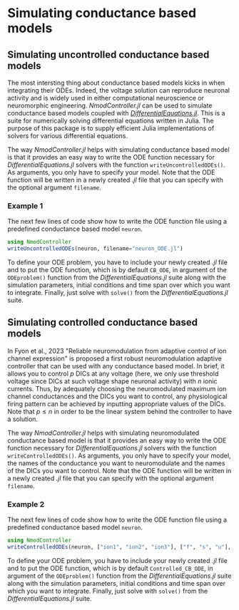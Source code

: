 # Simulating conductance based models
## Simulating uncontrolled conductance based models
The most intersting thing about conductance based models kicks in when integrating their ODEs. Indeed, the voltage solution can reproduce neuronal activity and is widely used in either computational neuroscience or neuromorphic engineering. *NmodController.jl* can be used to simulate conductance based models coupled with [*DifferentialEquations.jl*](https://github.com/SciML/DifferentialEquations.jl). This is a suite for numerically solving differential equations written in Julia. The purpose of this package is to supply efficient Julia implementations of solvers for various differential equations.

The way *NmodController.jl* helps with simulating conductance based model is that it provides an easy way to write the ODE function necessary for *DifferentialEquations.jl* solvers with the function `writeUncontrolledODEs()`. As arguments, you only have to specify your model. Note that the ODE function will be written in a newly created *.jl* file that you can specify with the optional argument `filename`.

### Example 1
The next few lines of code show how to write the ODE function file using a predefined conductance based model `neuron`.

```julia
using NmodController
writeUncontrolledODEs(neuron, filename="neuron_ODE.jl")
```

To define your ODE problem, you have to include your newly created *.jl* file and to put the ODE function, which is by default `CB_ODE`, in argument of the `ODEproblem()` function from the *DifferentialEquations.jl* suite along with the simulation parameters, initial conditions and time span over which you want to integrate. Finally, just solve with `solve()` from the *DifferentialEquations.jl* suite.

## Simulating controlled conductance based models
In Fyon et al., 2023 "Reliable neuromodulation from adaptive control of ion channel expression" is proposed a first robust neuromodulation adaptive controller that can be used with any conductance based model. In brief, it allows you to control $p$ DICs at any voltage (here, we only use threshold voltage since DICs at such voltage shape neuronal activity) with $n$ ionic currents. Thus, by adequately choosing the neuromodulated maximum ion channel conductances and the DICs you want to control, any physiological firing pattern can be achieved by inputting appropriate values of the DICs. Note that $p \leq n$ in order to be the linear system behind the controller to have a solution.

The way *NmodController.jl* helps with simulating neuromodulated conductance based model is that it provides an easy way to write the ODE function necessary for *DifferentialEquations.jl* solvers with the function `writeControlledODEs()`. As arguments, you only have to specify your model, the names of the conductance you want to neuromodulate and the names of the DICs you want to control. Note that the ODE function will be written in a newly created *.jl* file that you can specify with the optional argument `filename`.

### Example 2
The next few lines of code show how to write the ODE function file using a predefined conductance based model `neuron`.

```julia
using NmodController
writeControlledODEs(neuron, ["ion1", "ion2", "ion3"], ["f", "s", "u"], filename="ControlledNeuron_ODE.jl")
```

To define your ODE problem, you have to include your newly created *.jl* file and to put the ODE function, which is by default `Controlled_CB_ODE`, in argument of the `ODEproblem()` function from the *DifferentialEquations.jl* suite along with the simulation parameters, initial conditions and time span over which you want to integrate. Finally, just solve with `solve()` from the *DifferentialEquations.jl* suite.